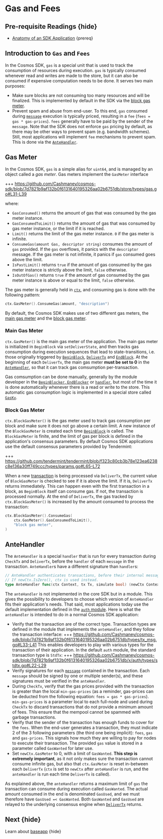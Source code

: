 <!--
order: 4
synopsis: This document describes the default strategies to handle gas and fees within a Cosmos SDK application.
-->

# Gas and Fees 

## Pre-requisite Readings {hide}

- [Anatomy of an SDK Application](./app-anatomy.md) {prereq}

## Introduction to `Gas` and `Fees`

In the Cosmos SDK, `gas` is a special unit that is used to track the consumption of resources during execution. `gas` is typically consumed whenever read and writes are made to the store, but it can also be consumed if expensive computation needs to be done. It serves two main purposes:

- Make sure blocks are not consuming too many resources and will be finalized. This is implemented by default in the SDK via the [block gas meter](#block-gas-meter).
- Prevent spam and abuse from end-user. To this end, `gas` consumed during [`message`](../building-modules/messages-and-queries.md#messages) execution is typically priced, resulting in a `fee` (`fees = gas * gas-prices`). `fees` generally have to be paid by the sender of the `message`. Note that the SDK does not enforce `gas` pricing by default, as there may be other ways to prevent spam (e.g. bandwidth schemes). Still, most applications will implement `fee` mechanisms to prevent spam. This is done via the [`AnteHandler`](#antehandler).  

## Gas Meter

In the Cosmos SDK, `gas` is a simple alias for `uint64`, and is managed by an object called a *gas meter*. Gas meters implement the `GasMeter` interface

+++ https://github.com/Cashmaney/cosmos-sdk/blob/7d7821b9af132b0f6131640195326aa02b6751db/store/types/gas.go#L31-L39

where:

- `GasConsumed()` returns the amount of gas that was consumed by the gas meter instance.
- `GasConsumedToLimit()` returns the amount of gas that was consumed by gas meter instance, or the limit if it is reached.
- `Limit()` returns the limit of the gas meter instance. `0` if the gas meter is infinite. 
- `ConsumeGas(amount Gas, descriptor string)` consumes the amount of `gas` provided. If the `gas` overflows, it panics with the `descriptor` message. If the gas meter is not infinite, it panics if `gas` consumed goes above the limit. 
- `IsPastLimit()` returns `true` if the amount of gas consumed by the gas meter instance is strictly above the limit, `false` otherwise. 
- `IsOutOfGas()` returns `true` if the amount of gas consumed by the gas meter instance is above or equal to the limit, `false` otherwise.

The gas meter is generally held in [`ctx`](../core/context.md), and consuming gas is done with the following pattern:

```go
ctx.GasMeter().ConsumeGas(amount, "description")
```

By default, the Cosmos SDK makes use of two different gas meters, the [main gas meter](#main-gas-metter[) and the [block gas meter](#block-gas-meter). 

### Main Gas Meter

`ctx.GasMeter()` is the main gas meter of the application. The main gas meter is initialized in `BeginBlock` via `setDeliverState`, and then tracks gas consumption during execution sequences that lead to state-transitions, i.e. those originally triggered by [`BeginBlock`](../core/baseapp.md#beginblock), [`DeliverTx`](../core/baseapp.md#delivertx) and [`EndBlock`](../core/baseapp.md#endblock). At the beginning of each `DeliverTx`, the main gas meter **must be set to 0** in the [`AnteHandler`](#antehandler), so that it can track gas comsumption per-transaction. 

Gas comsumption can be done manually, generally by the module developer in the [`BeginBlocker`, `EndBlocker`](../building-modules/beginblock-endblock.md) or [`handler`](../building-modules/handler.md), but most of the time it is done automatically whenever there is a read or write to the store. This automatic gas consumption logic is implemented in a special store called [`GasKv`](../core/store.md#gaskv-store). 

### Block Gas Meter

`ctx.BlockGasMeter()` is the gas meter used to track gas consumption per block and make sure it does not go above a certain limit. A new instance of the `BlockGasMeter` is created each time [`BeginBlock`](../core/baseapp.md#beginblock) is called. The `BlockGasMeter` is finite, and the limit of gas per block is defined in the application's consensus parameters. By default Cosmos SDK applications use the default consensus parameters provided by Tendermint:

+++ https://github.com/tendermint/tendermint/blob/f323c80cb3b78e123ea6238c8e136a30ff749ccc/types/params.go#L65-L72 

When a new [transaction](../core/transactions.md) is being processed via `DeliverTx`, the current value of `BlockGasMeter` is checked to see if it is above the limit. If it is, `DeliverTx` returns immediately. This can happen even with the first transaction in a block, as `BeginBlock` itself can consume gas. If not, the transaction is processed normally. At the end of `DeliverTx`, the gas tracked by `ctx.BlockGasMeter()` is increased by the amount consumed to process the transaction:

```go
ctx.BlockGasMeter().ConsumeGas(
	ctx.GasMeter().GasConsumedToLimit(),
	"block gas meter",
)
```

## AnteHandler

The `AnteHandler` is a special `handler` that is run for every transaction during `CheckTx` and `DeliverTx`, before the `handler` of each `message` in the transaction. `AnteHandler`s have a different signature than `handler`s:

```go
// AnteHandler authenticates transactions, before their internal messages are handled.
// If newCtx.IsZero(), ctx is used instead.
type AnteHandler func(ctx Context, tx Tx, simulate bool) (newCtx Context, result Result, abort bool)
```

The `anteHandler` is not implemented in the core SDK but in a module. This gives the possibility to developers to choose which version of `AnteHandler`  fits their application's needs. That said, most applications today use the default implementation defined in the [`auth` module](https://github.com/Cashmaney/cosmos-sdk/tree/master/x/auth). Here is what the `anteHandler` is intended to do in a normal Cosmos SDK application:

- Verify that the transaction are of the correct type. Transaction types are defined in the module that implements the `anteHandler`, and they follow the transaction interface:
	+++ https://github.com/Cashmaney/cosmos-sdk/blob/7d7821b9af132b0f6131640195326aa02b6751db/types/tx_msg.go#L33-L41
This enables developers to play with various types for the transaction of their application. In the default `auth` module, the standard transaction type is `StdTx`:
	+++ https://github.com/Cashmaney/cosmos-sdk/blob/7d7821b9af132b0f6131640195326aa02b6751db/x/auth/types/stdtx.go#L22-L29
- Verify signatures for each [`message`](../building-modules/messages-and-queries.md#messages) contained in the transaction. Each `message` should be signed by one or multiple sender(s), and these signatures must be verified in the `anteHandler`. 
- During `CheckTx`, verify that the gas prices provided with the transaction is greater than the local `min-gas-prices` (as a reminder, gas-prices can be deducted from the following equation: `fees = gas * gas-prices`). `min-gas-prices` is a parameter local to each full-node and used during `CheckTx` to discard transactions that do not provide a minimum amount of fees. This ensure that the mempool cannot be spammed with garbage transactions. 
- Verify that the sender of the transaction has enough funds to cover for the `fees`. When the end-user generates a transaction, they must indicate 2 of the 3 following parameters (the third one being implicit): `fees`, `gas` and `gas-prices`. This signals how much they are willing to pay for nodes to execute their transaction. The provided `gas` value is stored in a parameter called `GasWanted` for later use. 
- Set `newCtx.GasMeter` to 0, with a limit of `GasWanted`. **This step is extremely important**, as it not only makes sure the transaction cannot consume infinite gas, but also that `ctx.GasMeter` is reset in-between each `DeliverTx` (`ctx` is set to `newCtx` after `anteHandler` is run, and the `anteHandler` is run each time `DeliverTx` is called). 

As explained above, the `anteHandler` returns a maximum limit of `gas` the transaction can consume during execution called `GasWanted`. The actual amount consumed in the end is denominated `GasUsed`, and we must therefore have `GasUsed =< GasWanted`. Both `GasWanted` and `GasUsed` are relayed to the underlying consensus engine when [`DeliverTx`](../core/baseapp.md#delivertx) returns. 

## Next {hide}

Learn about [baseapp](../core/baseapp.md) {hide}